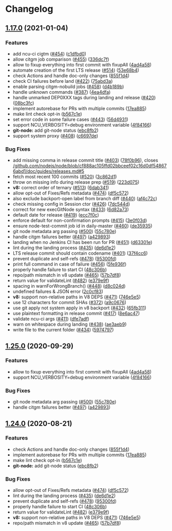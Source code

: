 # Changelog

## [1.17.0](https://www.github.com/zys-contrib/node-core-utils/compare/v1.16.1...v1.17.0) (2021-01-04)


### Features

* add ncu-ci cigtm <jobid> ([#454](https://www.github.com/zys-contrib/node-core-utils/issues/454)) ([c1dfbd0](https://www.github.com/zys-contrib/node-core-utils/commit/c1dfbd0f57feb62c813205e2ff748d7d7db7f048))
* allow citgm job comparison ([#455](https://www.github.com/zys-contrib/node-core-utils/issues/455)) ([336dc7f](https://www.github.com/zys-contrib/node-core-utils/commit/336dc7fe399ca082da0f02d6dcec769f7d1cb069))
* allow to fixup everything into first commit with fixupAll ([4ad4a58](https://www.github.com/zys-contrib/node-core-utils/commit/4ad4a58a9471d3fd4e27e3b19bae979d91916cef))
* automate creation of the first LTS release ([#514](https://www.github.com/zys-contrib/node-core-utils/issues/514)) ([53e68b4](https://www.github.com/zys-contrib/node-core-utils/commit/53e68b4737c59fae88c740330770f8245bde774b))
* check Actions and handle doc-only changes ([855f1d4](https://www.github.com/zys-contrib/node-core-utils/commit/855f1d46bd70aa54037111138a0d4b7a59f3001b))
* check CI failures before land ([#422](https://www.github.com/zys-contrib/node-core-utils/issues/422)) ([75abd3a](https://www.github.com/zys-contrib/node-core-utils/commit/75abd3a22eca92a48ceb28532c7311de5e8ebe67))
* enable parsing citgm-nobuild jobs ([#458](https://www.github.com/zys-contrib/node-core-utils/issues/458)) ([d4b189b](https://www.github.com/zys-contrib/node-core-utils/commit/d4b189b167951dd8ca50849b6f4548e8b63cf41a))
* handle unknown commands ([#387](https://www.github.com/zys-contrib/node-core-utils/issues/387)) ([4ea4dfa](https://www.github.com/zys-contrib/node-core-utils/commit/4ea4dfad069d7cb6eccdea28f514a2b67e153508))
* handle unmarked DEP0XXX tags during landing and release ([#420](https://www.github.com/zys-contrib/node-core-utils/issues/420)) ([08bc3fc](https://www.github.com/zys-contrib/node-core-utils/commit/08bc3fc4ea74c879f4791f83a56d73a681351ff2))
* implement autorebase for PRs with multiple commits ([17ea885](https://www.github.com/zys-contrib/node-core-utils/commit/17ea88569ccae245017f9851f5a6e64b1ca6566c))
* make lint check opt-in ([b567c1e](https://www.github.com/zys-contrib/node-core-utils/commit/b567c1e57acec50abc12c49f51c93837a7ccd5e4))
* set error code in some failure cases ([#443](https://www.github.com/zys-contrib/node-core-utils/issues/443)) ([56d4931](https://www.github.com/zys-contrib/node-core-utils/commit/56d49317787cde0807fb1549c1f190b498e9aa74))
* support NCU_VERBOSITY=debug environment variable ([4f84166](https://www.github.com/zys-contrib/node-core-utils/commit/4f841663818ace8721af1c18212f1f5928e5ce46))
* **git-node:** add git-node status ([ebc8fb2](https://www.github.com/zys-contrib/node-core-utils/commit/ebc8fb2652c9eaef5af556b6be0db089e8f29320))
* support system proxy ([#408](https://www.github.com/zys-contrib/node-core-utils/issues/408)) ([c6697de](https://www.github.com/zys-contrib/node-core-utils/commit/c6697de07e67b4c3cffbea392003020c772fed4d))


### Bug Fixes

* add missing comma in release commit title ([#403](https://www.github.com/zys-contrib/node-core-utils/issues/403)) ([78f0b96](https://www.github.com/zys-contrib/node-core-utils/commit/78f0b9606b5ff715810e7f5ebc96de20f2d4ddd1)), closes [/github.com/nodejs/node/blob/cf888ac105ffd02bbceef02c16d0df548676abd1/doc/guides/releases.md#5](https://www.github.com/zys-contrib//github.com/nodejs/node/blob/cf888ac105ffd02bbceef02c16d0df548676abd1/doc/guides/releases.md/issues/5)
* fetch most recent 100 commits ([#520](https://www.github.com/zys-contrib/node-core-utils/issues/520)) ([3c862d1](https://www.github.com/zys-contrib/node-core-utils/commit/3c862d1d298917287339b0d2d558b522bb2255cf))
* throw on missing info during release prep ([#519](https://www.github.com/zys-contrib/node-core-utils/issues/519)) ([223d075](https://www.github.com/zys-contrib/node-core-utils/commit/223d075fc91f421c7f1201b691e9197767b8d465))
* **v8:** correct order of ternary ([#513](https://www.github.com/zys-contrib/node-core-utils/issues/513)) ([6dab341](https://www.github.com/zys-contrib/node-core-utils/commit/6dab341314966dea25d277e2bd79ef8d58b4a71b))
* allow opt-out of Fixes/Refs metadata ([#474](https://www.github.com/zys-contrib/node-core-utils/issues/474)) ([df5c572](https://www.github.com/zys-contrib/node-core-utils/commit/df5c572cded5a1b96da0894d3e3b15019116c594))
* also exclude backport-open label from branch diff ([#440](https://www.github.com/zys-contrib/node-core-utils/issues/440)) ([af4c72c](https://www.github.com/zys-contrib/node-core-utils/commit/af4c72c4ed2d9f47e19f1902925973bea8ae10ab))
* check missing config in Session ctor ([#426](https://www.github.com/zys-contrib/node-core-utils/issues/426)) ([7dc544d](https://www.github.com/zys-contrib/node-core-utils/commit/7dc544d106098576ddd66c85c733069cfdf3a787))
* correct for new execGitNode syntax ([#433](https://www.github.com/zys-contrib/node-core-utils/issues/433)) ([6d82a73](https://www.github.com/zys-contrib/node-core-utils/commit/6d82a730dfc95d8dde2176f002fa89157503b93c))
* default date for release ([#419](https://www.github.com/zys-contrib/node-core-utils/issues/419)) ([ecc7f0c](https://www.github.com/zys-contrib/node-core-utils/commit/ecc7f0c233a630da0937d8009afc6c39aa46c29d))
* enforce default for non-confirmation prompts ([#415](https://www.github.com/zys-contrib/node-core-utils/issues/415)) ([3e0f03d](https://www.github.com/zys-contrib/node-core-utils/commit/3e0f03d15b377a43f91ed59776477b0aa1a3d8dd))
* ensure node-test-commit job id in daily-master ([#460](https://www.github.com/zys-contrib/node-core-utils/issues/460)) ([de35935](https://www.github.com/zys-contrib/node-core-utils/commit/de3593557e19c036b2fdec297dbfe11b580e5399))
* git node metadata arg passing ([#500](https://www.github.com/zys-contrib/node-core-utils/issues/500)) ([55c780e](https://www.github.com/zys-contrib/node-core-utils/commit/55c780e52f03ecf38fc74177f8ee0d1e950ffd8d))
* handle citgm failures better ([#497](https://www.github.com/zys-contrib/node-core-utils/issues/497)) ([a429893](https://www.github.com/zys-contrib/node-core-utils/commit/a4298938f84382588db3101dcf611d89f6f0f1e9))
* landing when no Jenkins CI has been run for PR ([#451](https://www.github.com/zys-contrib/node-core-utils/issues/451)) ([d63301e](https://www.github.com/zys-contrib/node-core-utils/commit/d63301e9ea18543ab1d5d4be7ead09ddae3ce74c))
* lint during the landing process ([#435](https://www.github.com/zys-contrib/node-core-utils/issues/435)) ([de6d1e2](https://www.github.com/zys-contrib/node-core-utils/commit/de6d1e22fb11b344ba581b52627c36a3df910294))
* LTS release commit should contain codename ([#401](https://www.github.com/zys-contrib/node-core-utils/issues/401)) ([37f4cc6](https://www.github.com/zys-contrib/node-core-utils/commit/37f4cc6a814f4667333fc59563527925d7b03b16))
* prevent duplicate and self-refs ([#478](https://www.github.com/zys-contrib/node-core-utils/issues/478)) ([95300fd](https://www.github.com/zys-contrib/node-core-utils/commit/95300fdcd98c1a1f5bd5d1f5dcbc8f96922096f8))
* print full command in case of failure ([#456](https://www.github.com/zys-contrib/node-core-utils/issues/456)) ([5fe936f](https://www.github.com/zys-contrib/node-core-utils/commit/5fe936ff7239528c67c1ef564c563dca92eec05d))
* properly handle failure to start CI ([48c306b](https://www.github.com/zys-contrib/node-core-utils/commit/48c306b4d84aacb799b75eaae1fe304eed0639fd))
* repo/path mismatch in v8 update ([#465](https://www.github.com/zys-contrib/node-core-utils/issues/465)) ([57b7df8](https://www.github.com/zys-contrib/node-core-utils/commit/57b7df8016a3d1495be4f67fc3cc34db21a2b3a6))
* return value for validateLint ([#482](https://www.github.com/zys-contrib/node-core-utils/issues/482)) ([e379e9f](https://www.github.com/zys-contrib/node-core-utils/commit/e379e9f94688e38b7da5367eaadcfb7af74609a0))
* spacing in warnForWrongBranch() ([#448](https://www.github.com/zys-contrib/node-core-utils/issues/448)) ([d8c024d](https://www.github.com/zys-contrib/node-core-utils/commit/d8c024d3fdbd0278cc56f746e527cb43fc8eaa03))
* undefined failures & JSON error ([2c0cf83](https://www.github.com/zys-contrib/node-core-utils/commit/2c0cf834232867e0d0a40cf988ad111dafe17e25))
* **v8:** support non-relative paths in V8 DEPS ([#471](https://www.github.com/zys-contrib/node-core-utils/issues/471)) ([746e5e5](https://www.github.com/zys-contrib/node-core-utils/commit/746e5e593a7af2244877cdee5282b9c3a507d2d5))
* use 12 characters for commit SHAs ([#372](https://www.github.com/zys-contrib/node-core-utils/issues/372)) ([a9c0676](https://www.github.com/zys-contrib/node-core-utils/commit/a9c0676d0f64df5c8e86d7287f69381dc64049f2))
* use git apply not system apply in v8 backport ([#432](https://www.github.com/zys-contrib/node-core-utils/issues/432)) ([65fb311](https://www.github.com/zys-contrib/node-core-utils/commit/65fb311a0fac380f4c74012d703a75ebe22f6508))
* use plaintext formatting in release commit ([#417](https://www.github.com/zys-contrib/node-core-utils/issues/417)) ([8e6ac47](https://www.github.com/zys-contrib/node-core-utils/commit/8e6ac47e0256f11bdc21262b644285299b8ff18a))
* validate ncu-ci args ([#411](https://www.github.com/zys-contrib/node-core-utils/issues/411)) ([dfe7adf](https://www.github.com/zys-contrib/node-core-utils/commit/dfe7adf18e4bbeadb479482c5f36fe344a78292b))
* warn on whitespace during landing ([#438](https://www.github.com/zys-contrib/node-core-utils/issues/438)) ([ae3aeb9](https://www.github.com/zys-contrib/node-core-utils/commit/ae3aeb93f8368779b8b3a95cbd82841f7feae2ab))
* write file to the current folder ([#434](https://www.github.com/zys-contrib/node-core-utils/issues/434)) ([5974797](https://www.github.com/zys-contrib/node-core-utils/commit/59747973f681cca4dc4eb60d617638b0c194c137))

## [1.25.0](https://www.github.com/nodejs/node-core-utils/compare/v1.24.0...v1.25.0) (2020-09-29)


### Features

* allow to fixup everything into first commit with fixupAll ([4ad4a58](https://www.github.com/nodejs/node-core-utils/commit/4ad4a58a9471d3fd4e27e3b19bae979d91916cef))
* support NCU_VERBOSITY=debug environment variable ([4f84166](https://www.github.com/nodejs/node-core-utils/commit/4f841663818ace8721af1c18212f1f5928e5ce46))


### Bug Fixes

* git node metadata arg passing ([#500](https://www.github.com/nodejs/node-core-utils/issues/500)) ([55c780e](https://www.github.com/nodejs/node-core-utils/commit/55c780e52f03ecf38fc74177f8ee0d1e950ffd8d))
* handle citgm failures better ([#497](https://www.github.com/nodejs/node-core-utils/issues/497)) ([a429893](https://www.github.com/nodejs/node-core-utils/commit/a4298938f84382588db3101dcf611d89f6f0f1e9))

## [1.24.0](https://www.github.com/nodejs/node-core-utils/compare/v1.23.0...v1.24.0) (2020-08-21)


### Features

* check Actions and handle doc-only changes ([855f1d4](https://www.github.com/nodejs/node-core-utils/commit/855f1d46bd70aa54037111138a0d4b7a59f3001b))
* implement autorebase for PRs with multiple commits ([17ea885](https://www.github.com/nodejs/node-core-utils/commit/17ea88569ccae245017f9851f5a6e64b1ca6566c))
* make lint check opt-in ([b567c1e](https://www.github.com/nodejs/node-core-utils/commit/b567c1e57acec50abc12c49f51c93837a7ccd5e4))
* **git-node:** add git-node status ([ebc8fb2](https://www.github.com/nodejs/node-core-utils/commit/ebc8fb2652c9eaef5af556b6be0db089e8f29320))


### Bug Fixes

* allow opt-out of Fixes/Refs metadata ([#474](https://www.github.com/nodejs/node-core-utils/issues/474)) ([df5c572](https://www.github.com/nodejs/node-core-utils/commit/df5c572cded5a1b96da0894d3e3b15019116c594))
* lint during the landing process ([#435](https://www.github.com/nodejs/node-core-utils/issues/435)) ([de6d1e2](https://www.github.com/nodejs/node-core-utils/commit/de6d1e22fb11b344ba581b52627c36a3df910294))
* prevent duplicate and self-refs ([#478](https://www.github.com/nodejs/node-core-utils/issues/478)) ([95300fd](https://www.github.com/nodejs/node-core-utils/commit/95300fdcd98c1a1f5bd5d1f5dcbc8f96922096f8))
* properly handle failure to start CI ([48c306b](https://www.github.com/nodejs/node-core-utils/commit/48c306b4d84aacb799b75eaae1fe304eed0639fd))
* return value for validateLint ([#482](https://www.github.com/nodejs/node-core-utils/issues/482)) ([e379e9f](https://www.github.com/nodejs/node-core-utils/commit/e379e9f94688e38b7da5367eaadcfb7af74609a0))
* **v8:** support non-relative paths in V8 DEPS ([#471](https://www.github.com/nodejs/node-core-utils/issues/471)) ([746e5e5](https://www.github.com/nodejs/node-core-utils/commit/746e5e593a7af2244877cdee5282b9c3a507d2d5))
* repo/path mismatch in v8 update ([#465](https://www.github.com/nodejs/node-core-utils/issues/465)) ([57b7df8](https://www.github.com/nodejs/node-core-utils/commit/57b7df8016a3d1495be4f67fc3cc34db21a2b3a6))
